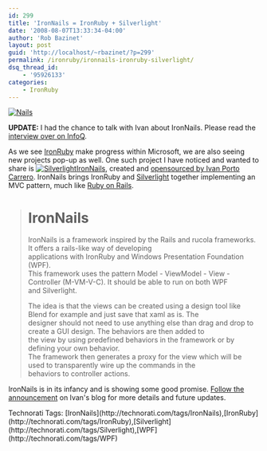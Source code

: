 ```yaml
---
id: 299
title: 'IronNails = IronRuby + Silverlight'
date: '2008-08-07T13:33:34-04:00'
author: 'Rob Bazinet'
layout: post
guid: 'http://localhost/~rbazinet/?p=299'
permalink: /ironruby/ironnails-ironruby-silverlight/
dsq_thread_id:
    - '95926133'
categories:
    - IronRuby
---
```


[![Nails](http://accidentaltechnologist.com/files/media/image/WindowsLiveWriter/IronNailsIronRubySilverlight_BA0F/Nails_thumb.jpg)](http://accidentaltechnologist.com/files/media/image/WindowsLiveWriter/IronNailsIronRubySilverlight_BA0F/Nails_2.jpg)

**UPDATE:** I had the chance to talk with Ivan about IronNails. Please read the [interview over on InfoQ](http://www.infoq.com/news/2008/08/ironnails).

As we see [IronRuby](http://www.ironruby.com) make progress within Microsoft, we are also seeing new projects pop-up as well. One such project I have noticed and wanted to share is [![Silverlight](http://accidentaltechnologist.com/files/media/image/WindowsLiveWriter/IronNailsIronRubySilverlight_BA0F/Silverlight_thumb.jpg)](http://accidentaltechnologist.com/files/media/image/WindowsLiveWriter/IronNailsIronRubySilverlight_BA0F/Silverlight_2.jpg)[IronNails](http://flanders.co.nz/2008/08/07/ironnails-introduction/), created and [opensourced by Ivan Porto Carrero](http://github.com/casualjim/ironnails). IronNails brings IronRuby and [Silverlight](http://silverlight.net/default.aspx) together implementing an MVC pattern, much like [Ruby on Rails](http://www.rubyonrails.org).

> IronNails   
> =========
> 
> IronNails is a framework inspired by the Rails and rucola frameworks. It offers a rails-like way of developing   
> applications with IronRuby and Windows Presentation Foundation (WPF).   
> This framework uses the pattern Model - ViewModel - View - Controller (M-VM-V-C). It should be able to run on both WPF   
> and Silverlight.
> 
>   
> The idea is that the views can be created using a design tool like Blend for example and just save that xaml as is. The   
> designer should not need to use anything else than drag and drop to create a GUI design. The behaviors are then added to   
> the view by using predefined behaviors in the framework or by defining your own behavior.   
> The framework then generates a proxy for the view which will be used to transparently wire up the commands in the   
> behaviors to controller actions.

IronNails is in its infancy and is showing some good promise. [Follow the announcement](http://flanders.co.nz/2008/08/07/ironnails-introduction/) on Ivan's blog for more details and future updates.

<div class="wlWriterSmartContent" id="scid:0767317B-992E-4b12-91E0-4F059A8CECA8:38a2bc9c-7768-4cd4-b7c6-ff053b32a320" style="padding-right: 0px; display: inline; padding-left: 0px; padding-bottom: 0px; margin: 0px; padding-top: 0px">Technorati Tags: [IronNails](http://technorati.com/tags/IronNails),[IronRuby](http://technorati.com/tags/IronRuby),[Silverlight](http://technorati.com/tags/Silverlight),[WPF](http://technorati.com/tags/WPF)</div>
